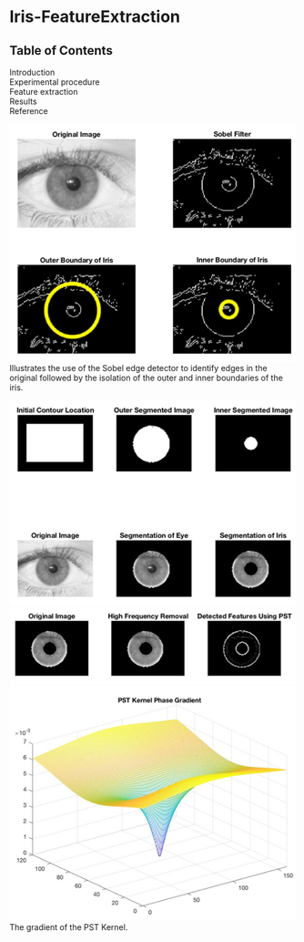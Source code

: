 # Iris-FeatureExtraction
## **Table of Contents**<br/>
Introduction<br/>
Experimental procedure<br/>
Feature extraction<br/>
Results<br/>
Reference<br/>

![](Images/Outer-inner%20boundary.bmp)
Illustrates the use of the Sobel edge detector to identify edges in the original followed by the isolation of the outer and inner boundaries of the iris.

![](Images/Segmentation.png)
![](Images/Feature%20Detection.png)
![](Images/PST%20Kernel.png)
The gradient of the PST Kernel.
